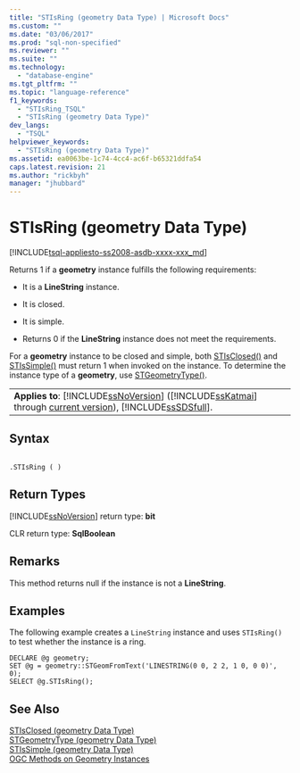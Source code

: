 ```yaml
---
title: "STIsRing (geometry Data Type) | Microsoft Docs"
ms.custom: ""
ms.date: "03/06/2017"
ms.prod: "sql-non-specified"
ms.reviewer: ""
ms.suite: ""
ms.technology: 
  - "database-engine"
ms.tgt_pltfrm: ""
ms.topic: "language-reference"
f1_keywords: 
  - "STIsRing_TSQL"
  - "STIsRing (geometry Data Type)"
dev_langs: 
  - "TSQL"
helpviewer_keywords: 
  - "STIsRing (geometry Data Type)"
ms.assetid: ea0063be-1c74-4cc4-ac6f-b65321ddfa54
caps.latest.revision: 21
ms.author: "rickbyh"
manager: "jhubbard"
---
```

# STIsRing (geometry Data Type)
[!INCLUDE[tsql-appliesto-ss2008-asdb-xxxx-xxx_md](../../../relational-databases/import-export/includes/tsql-appliesto-ss2008-asdb-xxxx-xxx-md.md)]

  Returns 1 if a **geometry** instance fulfills the following requirements:  
  
-   It is a **LineString** instance.  
  
-   It is closed.  
  
-   It is simple.  
  
-   Returns 0 if the **LineString** instance does not meet the requirements.  
  
 For a **geometry** instance to be closed and simple, both [STIsClosed()](../../../t-sql/data-types/stisclosed-geometry-data-type.md) and [STIsSimple()](../../../t-sql/data-types/stissimple-geometry-data-type.md) must return 1 when invoked on the instance. To determine the instance type of a **geometry**, use [STGeometryType()](../../../t-sql/data-types/stgeometrytype-geometry-data-type.md).  
  
||  
|-|  
|**Applies to**: [!INCLUDE[ssNoVersion](../../../advanced-analytics/r-services/includes/ssnoversion-md.md)] ([!INCLUDE[ssKatmai](../../../analysis-services/data-mining/includes/sskatmai-md.md)] through [current version](http://go.microsoft.com/fwlink/p/?LinkId=299658)), [!INCLUDE[ssSDSfull](../../../analysis-services/multidimensional-models/includes/sssdsfull-md.md)].|  
  
## Syntax  
  
```  
  
.STIsRing ( )  
```  
  
## Return Types  
 [!INCLUDE[ssNoVersion](../../../advanced-analytics/r-services/includes/ssnoversion-md.md)] return type: **bit**  
  
 CLR return type: **SqlBoolean**  
  
## Remarks  
 This method returns null if the instance is not a **LineString**.  
  
## Examples  
 The following example creates a `LineString` instance and uses `STIsRing()` to test whether the instance is a ring.  
  
```  
DECLARE @g geometry;  
SET @g = geometry::STGeomFromText('LINESTRING(0 0, 2 2, 1 0, 0 0)', 0);  
SELECT @g.STIsRing();  
```  
  
## See Also  
 [STIsClosed &#40;geometry Data Type&#41;](../../../t-sql/data-types/stisclosed-geometry-data-type.md)   
 [STGeometryType &#40;geometry Data Type&#41;](../../../t-sql/data-types/stgeometrytype-geometry-data-type.md)   
 [STIsSimple &#40;geometry Data Type&#41;](../../../t-sql/data-types/stissimple-geometry-data-type.md)   
 [OGC Methods on Geometry Instances](../../../t-sql/data-types/ogc-methods-on-geometry-instances.md)  
  
  
